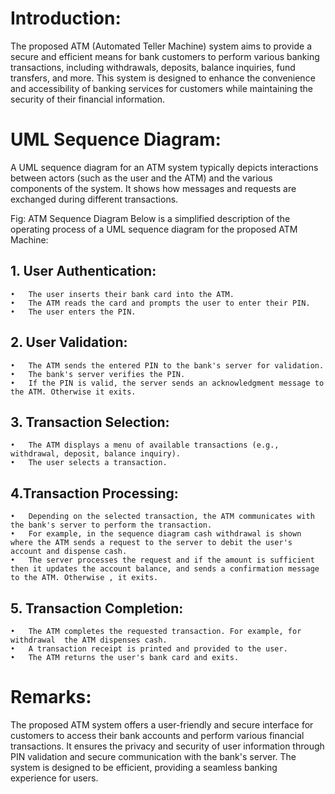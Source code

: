 # Introduction:
The proposed ATM (Automated Teller Machine) system aims to provide a secure and efficient means for bank customers to perform various banking transactions, including withdrawals, deposits, balance inquiries, fund transfers, and more. This system is designed to enhance the convenience and accessibility of banking services for customers while maintaining the security of their financial information.

# UML Sequence Diagram:
A UML sequence diagram for an ATM system typically depicts interactions between actors (such as the user and the ATM) and the various components of the system. It shows how messages and requests are exchanged during different transactions.


Fig: ATM Sequence Diagram 
Below is a simplified description of the operating process of a UML sequence diagram for the proposed ATM Machine:

## 1. User Authentication:

    •	The user inserts their bank card into the ATM.
    •	The ATM reads the card and prompts the user to enter their PIN.
    •	The user enters the PIN.

## 2. User Validation:

    •	The ATM sends the entered PIN to the bank's server for validation.
    •	The bank's server verifies the PIN.
    •	If the PIN is valid, the server sends an acknowledgment message to the ATM. Otherwise it exits.

## 3. Transaction Selection:

    •	The ATM displays a menu of available transactions (e.g., withdrawal, deposit, balance inquiry).
    •	The user selects a transaction.

## 4.Transaction Processing:

    •	Depending on the selected transaction, the ATM communicates with the bank's server to perform the transaction.
    •	For example, in the sequence diagram cash withdrawal is shown where the ATM sends a request to the server to debit the user's account and dispense cash.
    •	The server processes the request and if the amount is sufficient then it updates the account balance, and sends a confirmation message to the ATM. Otherwise , it exits.



## 5. Transaction Completion:

    •	The ATM completes the requested transaction. For example, for withdrawal  the ATM dispenses cash.
    •	A transaction receipt is printed and provided to the user.
    •	The ATM returns the user's bank card and exits.

# Remarks:
The proposed ATM system offers a user-friendly and secure interface for customers to access their bank accounts and perform various financial transactions. It ensures the privacy and security of user information through PIN validation and secure communication with the bank's server. The system is designed to be efficient, providing a seamless banking experience for users.
